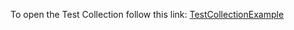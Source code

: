 To open the Test Collection follow this link: [TestCollectionExample](https://cdn.rawgit.com/openETCS/validation/master/Artifacts/Verification/Test_Collection_Example/MAIN.html)
